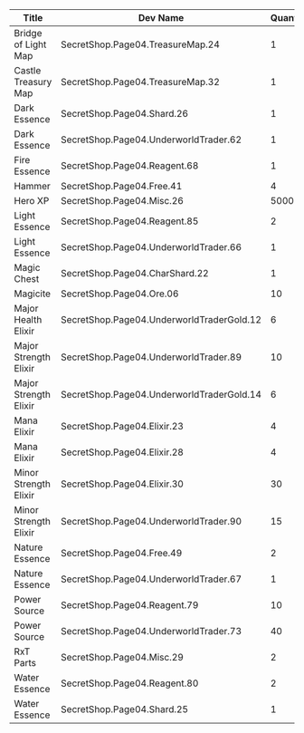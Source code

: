 | Title | Dev Name | Quantity | Currency |  Price |
| ----- | -------- | -------- | -------- |  ----- |
| Bridge of Light Map | SecretShop.Page04.TreasureMap.24 | 1 | Gold | 34000 |
| Castle Treasury Map | SecretShop.Page04.TreasureMap.32 | 1 | Gems | 170 |
| Dark Essence | SecretShop.Page04.Shard.26 | 1 | Gems | 170 |
| Dark Essence | SecretShop.Page04.UnderworldTrader.62 | 1 | Gems | 140 |
| Fire Essence | SecretShop.Page04.Reagent.68 | 1 | Gold | 255000 |
| Hammer | SecretShop.Page04.Free.41 | 4 | Gold | 0 |
| Hero XP | SecretShop.Page04.Misc.26 | 5000 | Gold | 170 |
| Light Essence | SecretShop.Page04.Reagent.85 | 2 | Gems | 170 |
| Light Essence | SecretShop.Page04.UnderworldTrader.66 | 1 | Gems | 140 |
| Magic Chest | SecretShop.Page04.CharShard.22 | 1 | Gold | 7500000 |
| Magicite | SecretShop.Page04.Ore.06 | 10 | Gems | 10 |
| Major Health Elixir | SecretShop.Page04.UnderworldTraderGold.12 | 6 | Gold | 35000 |
| Major Strength Elixir | SecretShop.Page04.UnderworldTrader.89 | 10 | Gems | 21 |
| Major Strength Elixir | SecretShop.Page04.UnderworldTraderGold.14 | 6 | Gold | 35000 |
| Mana Elixir | SecretShop.Page04.Elixir.23 | 4 | Gold | 340000 |
| Mana Elixir | SecretShop.Page04.Elixir.28 | 4 | Gems | 85 |
| Minor Strength Elixir | SecretShop.Page04.Elixir.30 | 30 | Gems | 4 |
| Minor Strength Elixir | SecretShop.Page04.UnderworldTrader.90 | 15 | Gems | 4 |
| Nature Essence | SecretShop.Page04.Free.49 | 2 | Gems | 0 |
| Nature Essence | SecretShop.Page04.UnderworldTrader.67 | 1 | Gems | 140 |
| Power Source | SecretShop.Page04.Reagent.79 | 10 | Gems | 1 |
| Power Source | SecretShop.Page04.UnderworldTrader.73 | 40 | Gems | 1 |
| RxT Parts | SecretShop.Page04.Misc.29 | 2 | Gold | 50000 |
| Water Essence | SecretShop.Page04.Reagent.80 | 2 | Gems | 170 |
| Water Essence | SecretShop.Page04.Shard.25 | 1 | Gold | 255000 |
